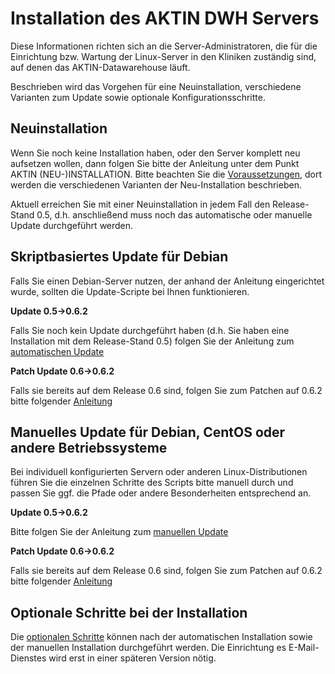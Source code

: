 ﻿Installation des AKTIN DWH Servers
==================================

Diese Informationen richten sich an die Server-Administratoren, die für die Einrichtung bzw. Wartung der Linux-Server in den Kliniken zuständig sind, auf denen das AKTIN-Datawarehouse läuft.

Beschrieben wird das Vorgehen für eine Neuinstallation, verschiedene Varianten zum Update sowie optionale Konfigurationsschritte.

Neuinstallation
---------------
Wenn Sie noch keine Installation haben, oder den Server komplett neu aufsetzen wollen, dann folgen Sie bitte der Anleitung unter dem Punkt AKTIN (NEU-)INSTALLATION. Bitte beachten Sie die [Voraussetzungen](install-requirements.html), dort werden die verschiedenen Varianten der Neu-Installation beschrieben.

Aktuell erreichen Sie mit einer Neuinstallation in jedem Fall den Release-Stand 0.5, d.h. anschließend muss noch das automatische oder manuelle Update durchgeführt werden.


Skriptbasiertes Update für Debian
---------------------------------
Falls Sie einen Debian-Server nutzen, der anhand der Anleitung eingerichtet wurde, sollten die Update-Scripte bei Ihnen funktionieren.

__Update 0.5->0.6.2__

Falls Sie noch kein Update durchgeführt haben (d.h. Sie haben eine Installation mit dem Release-Stand 0.5) folgen Sie der Anleitung zum [automatischen Update](auto-update-0.6.html)

__Patch Update 0.6->0.6.2__

Falls sie bereits auf dem Release 0.6 sind, folgen Sie zum Patchen auf 0.6.2 bitte folgender [Anleitung](patch-0.6.x.html)


Manuelles Update für Debian, CentOS oder andere Betriebssysteme
----------------------------------------------------------------
Bei individuell konfigurierten Servern oder anderen Linux-Distributionen führen Sie die einzelnen Schritte des Scripts bitte manuell durch und passen Sie ggf. die Pfade oder andere Besonderheiten entsprechend an.

__Update 0.5->0.6.2__

Bitte folgen Sie der Anleitung zum [manuellen Update](manual-update-0.6.html)

__Patch Update 0.6->0.6.2__

Falls sie bereits auf dem Release 0.6 sind, folgen Sie zum Patchen auf 0.6.2 bitte folgender [Anleitung](patch-0.6.x.html)


Optionale Schritte bei der Installation
---------------------------------------
Die [optionalen Schritte](optional.html) können nach der automatischen Installation sowie der manuellen Installation durchgeführt werden. Die Einrichtung es E-Mail-Dienstes wird erst in einer späteren Version nötig.